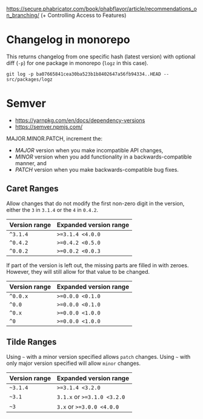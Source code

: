 https://secure.phabricator.com/book/phabflavor/article/recommendations_on_branching/ (+ Controlling Access to Features)

# Changelog in monorepo

This returns changelog from one specific hash (latest version) with optional diff (`-p`) for one package in monorepo (`logz` in this case).

```
git log -p ba07665841cea30ba523b1b8402647a56fb94334..HEAD -- src/packages/logz
```

# Semver

- https://yarnpkg.com/en/docs/dependency-versions
- https://semver.npmjs.com/

MAJOR.MINOR.PATCH, increment the:

- _MAJOR_ version when you make incompatible API changes,
- _MINOR_ version when you add functionality in a backwards-compatible manner, and
- _PATCH_ version when you make backwards-compatible bug fixes.

## Caret Ranges

Allow changes that do not modify the first non-zero digit in the version,
either the `3` in `3.1.4` or the `4` in `0.4.2`.

| Version range | Expanded version range |
| ------------- | ---------------------- |
| `^3.1.4`      | `>=3.1.4 <4.0.0`       |
| `^0.4.2`      | `>=0.4.2 <0.5.0`       |
| `^0.0.2`      | `>=0.0.2 <0.0.3`       |

If part of the version is left out, the missing parts are filled in with
zeroes. However, they will still allow for that value to be changed.

| Version range | Expanded version range |
| ------------- | ---------------------- |
| `^0.0.x`      | `>=0.0.0 <0.1.0`       |
| `^0.0`        | `>=0.0.0 <0.1.0`       |
| `^0.x`        | `>=0.0.0 <1.0.0`       |
| `^0`          | `>=0.0.0 <1.0.0`       |

## Tilde Ranges

Using `~` with a minor version specified allows `patch` changes. Using `~` with
only major version specified will allow `minor` changes.

| Version range | Expanded version range      |
| ------------- | --------------------------- |
| `~3.1.4`      | `>=3.1.4 <3.2.0`            |
| `~3.1`        | `3.1.x` or `>=3.1.0 <3.2.0` |
| `~3`          | `3.x` or `>=3.0.0 <4.0.0`   |
